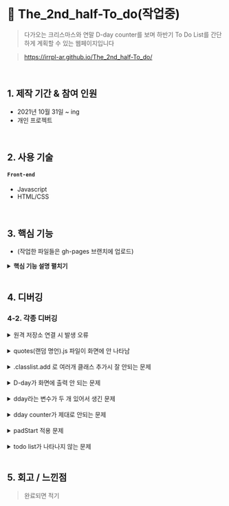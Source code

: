 # :pushpin: The_2nd_half-To_do(작업중)
>다가오는 크리스마스와 연말 D-day counter를 보며 하반기 To Do List를
간단하게 계획할 수 있는 웹페이지입니다

>https://irrpl-ar.github.io/The_2nd_half-To_do/

</br>

## 1. 제작 기간 & 참여 인원
- 2021년 10월 31일 ~ ing
- 개인 프로젝트

</br>

## 2. 사용 기술
#### `Front-end`
  - Javascript
  - HTML/CSS

</br>

## 3. 핵심 기능
- (작업한 파일들은 gh-pages 브랜치에 업로드)   

<details>
<summary><b>핵심 기능 설명 펼치기</b></summary>
<div markdown="1">

### D-day Counter
- 현재 시각 기준(대한민국 표준시)으로 하여 올해 크리스마스와 연말 남은 시간을 보여주는
단순한 D-day Counter를 구현했습니다
- Date와 getTime 으로 남은 일 수, 시간을 구하고 setInterval을 1초마다 작동시켜
실시간으로 남은 일수와 시간을 알 수 있게 했습니다

### To Do List
- 간단한 To Do를 작성하고 엔터키를 누르면 화면에 표시되도록 구현했습니다
- localStorage.setItem과 getItem을 통해 새로고침을 해도 화면에 To Do List가
저장되어있도록 했습니다

</div>
</details>

</br>

## 4. 디버깅

### 4-2. 각종 디버깅
<details>
<summary>원격 저장소 연결 시 발생 오류</summary>
<div markdown="1">

fatal : not a git repository <or any of the parent directories>: .git
git init을 먼저 하고 원격 저장소 연결 해야함

</div>
</details>
    
</br>

<details>
<summary>quotes(랜덤 명언).js 파일이 화면에 안 나타남</summary>
<div markdown="1">

id가 quote인 div 의 span을 가져올 때
document.getElementsbyId(“quote span:first-child”)로 가져오니 화면에 안 나타남

const quote = document.querySelector("#quote span:first-child");
const author = document.querySelector("#quote span:last-child");

위와 같이 수정하니 작동함
</div>
</details>
    
</br>

<details>
<summary>.classlist.add 로 여러개 클래스 추가시 잘 안되는 문제</summary>
<div markdown="1">

000.classlist.add(“class1 class2”); 공백으로 구분하니 적용 안됨
000.classlist.add(“class1”, “class2”); 로 해결

</div>
</details>
    
</br>

<details>
<summary>D-day가 화면에 출력 안 되는 문제</summary>
<div markdown="1">

const dday = document.querySelector("#xmasdday span:first-child");
const hms = document.querySelector("#xmasdday span:last-child");

▼기존 코드
function ddayCounter() {
    const dday = new Date("Dec 25,2021,00:00:00").getTime();

▼수정한 코드
function ddayCounter() {
    const xmas = new Date("2021-12-25T00:00:00+0900");
    const now = new Date();
    const distance = xmas.getTime() - now.getTime();

날짜 표시 방식을 수정하고 getTime을 밑으로 내리니 해결이 됨.
이 부분에 대해서는 왜 그런지 더 고민해봐야할듯함.

</div>
</details>
    
</br>

<details>
<summary>dday라는 변수가 두 개 있어서 생긴 문제</summary>
<div markdown="1">

HTML의 span 요소를 가져오는 변수와 함수 내 변수명이 동일해서 작동이 잘 안됨.
ddayCounter 함수 안의 변수 xmas 로 변수명 바꿔주니 해결됨

</div>
</details>
    
</br>

<details>
<summary>dday counter가 제대로 안되는 문제</summary>
<div markdown="1">

    const day = Math.floor(distance / (1000 * 60 * 60 * 24));
여기에 1000 부분을 10000으로 해서 날짜가 이상하게 나옴
console.log(xmas, now, distance) 로 찍어보고 이상한 부분 발견함

</div>
</details>
    
</br>

<details>
<summary>padStart 적용 문제</summary>
<div markdown="1">

const hours = String(Math.floor((distance % (1000*60*60*24))/(1000*60*60))).padStart(2, "0");

괄호를 잘못 사용해서 문제가 생겼음. String 적용은 Math부터 *60까지의 숫자에만 해야하는데, padStart까지 적용시켜서 제대로 작동 안함. 괄호 수정 후 제대로 작동함

</div>
</details>
    
</br>

<details>
<summary>todo list가 나타나지 않는 문제</summary>
<div markdown="1">

맨 처음 to do list를 만들 때는 form을 썼다가, 이번에는 입력폼에 css 애니메이션이 들어가서 div로 묶었었다. 그러니까 설치한 submit 이벤트가 전혀 안먹힘.
form으로 바꾸니 해결

</div>
</details>
    
</br>


## 5. 회고 / 느낀점
>완료되면 적기
